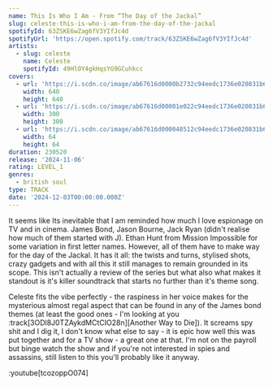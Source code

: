 ```yaml
---
name: This Is Who I Am - From “The Day of the Jackal”
slug: celeste-this-is-who-i-am-from-the-day-of-the-jackal
spotifyId: 63ZSKE6wZag6fV3YIfJc4d
spotifyUrl: 'https://open.spotify.com/track/63ZSKE6wZag6fV3YIfJc4d'
artists:
  - slug: celeste
    name: Celeste
    spotifyId: 49HlOY4gkHqsYG9GCuhkcc
covers:
  - url: 'https://i.scdn.co/image/ab67616d0000b2732c94eedc1736e020831b6a7b'
    width: 640
    height: 640
  - url: 'https://i.scdn.co/image/ab67616d00001e022c94eedc1736e020831b6a7b'
    width: 300
    height: 300
  - url: 'https://i.scdn.co/image/ab67616d000048512c94eedc1736e020831b6a7b'
    width: 64
    height: 64
duration: 230520
release: '2024-11-06'
rating: LEVEL_1
genres:
  - british soul
type: TRACK
date: '2024-12-03T00:00:00.000Z'
---
```

It seems like Its inevitable that I am reminded how much I love espionage on TV and in cinema.
James Bond, Jason Bourne, Jack Ryan (didn't realise how much of them started with J). Ethan Hunt
from Mission Impossible for some variation in first letter names. However, all of them have to make way
for the day of the Jackal. It has it all: the twists and turns, stylised shots, crazy gadgets
and with all this it still manages to remain grounded in its scope. This isn't actually a review
of the series but what also what makes it standout is it's killer soundtrack that starts no
further than it's theme song.

Celeste fits the vibe perfectly - the raspiness in her voice makes for the mysterious almost
regal aspect that can be found in any of the James bond themes (at least the good ones - I'm
looking at you :track[3ODl8J0TZAykdMCtCIO28n][Another Way to Die]). It screams spy shit and I
dig it, I don't know what else to say - it is epic how well this was put together and for a
TV show - a great one at that. I'm not on the payroll but binge watch the show and if you're
not interested in spies and assassins, still listen to this you'll probably like it anyway.

:youtube[tcozoppO074]


